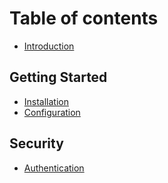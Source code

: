 # Table of contents

* [Introduction](README.md)

## Getting Started

* [Installation](getting-started/installation.md)
* [Configuration](getting-started/configuration.md)

## Security

* [Authentication](security/authentication.md)

